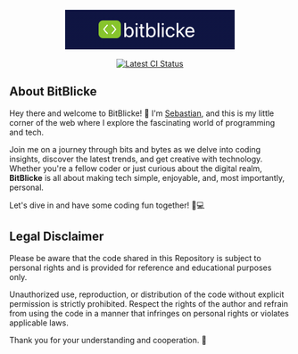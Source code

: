 <p align="center">
<img src="docs/logo.png" alt="bitblicke Logo">
</p>

<p align="center">
<a href="https://github.com/sebastianuhlig/bitblicke/actions"><img src="https://github.com/sebastianuhlig/bitblicke/workflows/CI/badge.svg" alt="Latest CI Status"></a>
</p>

## About BitBlicke

Hey there and welcome to BitBlicke! 👋 
I'm <a href="https://github.com/SebastianUhlig">Sebastian</a>, and this is my little corner of the web where I explore the fascinating world of programming and tech. 

Join me on a journey through bits and bytes as we delve into coding insights, discover the latest trends, and get creative with technology. Whether you're a fellow coder or just curious about the digital realm, **BitBlicke** is all about making tech simple, enjoyable, and, most importantly, personal. 

Let's dive in and have some coding fun together! 🚀💻

## Legal Disclaimer

Please be aware that the code shared in this Repository is subject to personal rights and is provided for reference and educational purposes only. 

Unauthorized use, reproduction, or distribution of the code without explicit permission is strictly prohibited. 
Respect the rights of the author and refrain from using the code in a manner that infringes on personal rights or violates applicable laws. 

Thank you for your understanding and cooperation. 🙏
